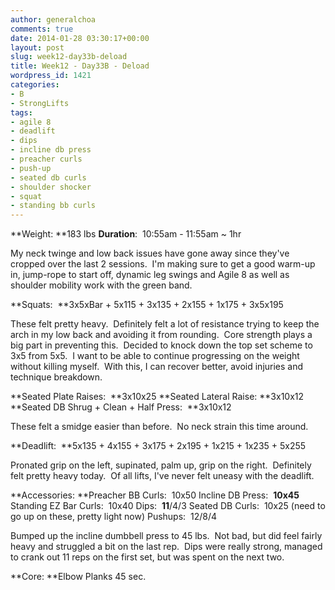 ```yaml
---
author: generalchoa
comments: true
date: 2014-01-28 03:30:17+00:00
layout: post
slug: week12-day33b-deload
title: Week12 - Day33B - Deload
wordpress_id: 1421
categories:
- B
- StrongLifts
tags:
- agile 8
- deadlift
- dips
- incline db press
- preacher curls
- push-up
- seated db curls
- shoulder shocker
- squat
- standing bb curls
---
```


**Weight: **183 lbs
**Duration**:  10:55am - 11:55am ~ 1hr

My neck twinge and low back issues have gone away since they've cropped over the last 2 sessions.  I'm making sure to get a good warm-up in, jump-rope to start off, dynamic leg swings and Agile 8 as well as shoulder mobility work with the green band.

**Squats:  **3x5xBar + 5x115 + 3x135 + 2x155 + 1x175 + 3x5x195

These felt pretty heavy.  Definitely felt a lot of resistance trying to keep the arch in my low back and avoiding it from rounding.  Core strength plays a big part in preventing this.  Decided to knock down the top set scheme to 3x5 from 5x5.  I want to be able to continue progressing on the weight without killing myself.  With this, I can recover better, avoid injuries and technique breakdown.

**Seated Plate Raises:  **3x10x25
**Seated Lateral Raise: **3x10x12
**Seated DB Shrug + Clean + Half Press:  **3x10x12

These felt a smidge easier than before.  No neck strain this time around.

**Deadlift:  **5x135 + 4x155 + 3x175 + 2x195 + 1x215 + 1x235 + 5x255

Pronated grip on the left, supinated, palm up, grip on the right.  Definitely felt pretty heavy today.  Of all lifts, I've never felt uneasy with the deadlift.

**Accessories:
**Preacher BB Curls:  10x50
Incline DB Press:  **10x45**
Standing EZ Bar Curls:  10x40
Dips:  **11**/4/3
Seated DB Curls:  10x25 (need to go up on these, pretty light now)
Pushups:  12/8/4

Bumped up the incline dumbbell press to 45 lbs.  Not bad, but did feel fairly heavy and struggled a bit on the last rep.  Dips were really strong, managed to crank out 11 reps on the first set, but was spent on the next two.

**Core:
**Elbow Planks 45 sec.
